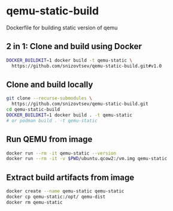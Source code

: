 # qemu-static-build
Dockerfile for building static version of qemu

## 2 in 1: Clone and build using Docker

``` sh
DOCKER_BUILDKIT=1 docker build -t qemu-static \
  https://github.com/snizovtsev/qemu-static-build.git#v1.0 
```

## Clone and build locally

``` sh
git clone --recurse-submodules \
  https://github.com/snizovtsev/qemu-static-build.git
cd qemu-static-build
DOCKER_BUILDKIT=1 docker build . -t qemu-static
# or podman build . -t qemu-static
```

## Run QEMU from image

``` sh
docker run --rm -it qemu-static --version
docker run --rm -it -v $PWD/ubuntu.qcow2:/vm.img qemu-static
```

## Extract build artifacts from image

``` sh
docker create --name qemu-static qemu-static
docker cp qemu-static:/opt/ qemu-dist
docker rm qemu-static
```
